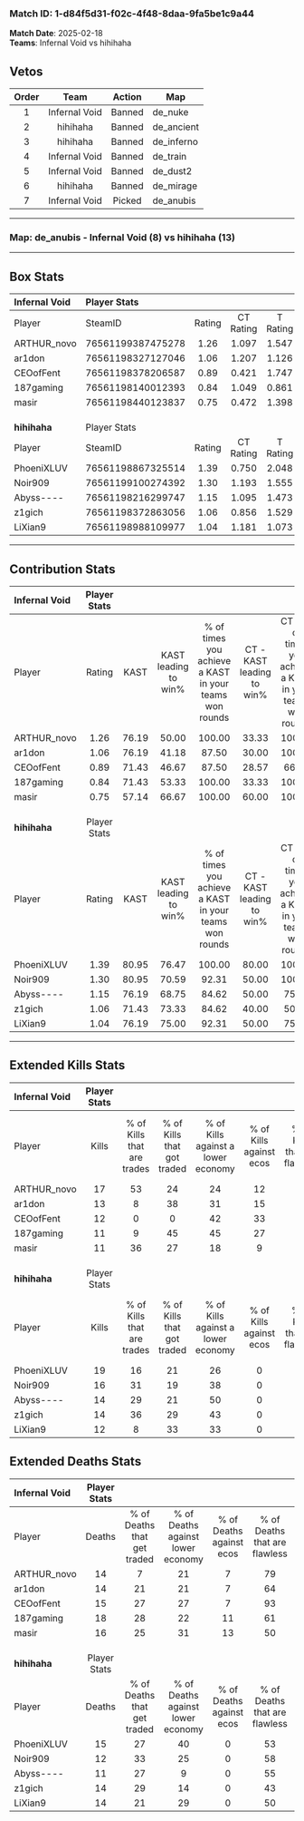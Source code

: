 ### Match ID: 1-d84f5d31-f02c-4f48-8daa-9fa5be1c9a44  
**Match Date**: 2025-02-18  
**Teams**: Infernal Void vs hihihaha  

## Vetos  

| Order | Team | Action | Map |
| :---: | :--: | :----: | --- |
| 1 | Infernal Void | Banned | de_nuke |
| 2 | hihihaha | Banned | de_ancient |
| 3 | hihihaha | Banned | de_inferno |
| 4 | Infernal Void | Banned | de_train |
| 5 | Infernal Void | Banned | de_dust2 |
| 6 | hihihaha | Banned | de_mirage |
| 7 | Infernal Void | Picked | de_anubis |

---  

### **Map**: de_anubis - Infernal Void (8) vs hihihaha (13)  
---  

## Box Stats  

| **Infernal Void** | Player Stats      |        |           |          |       |      |       |         |        |      |     |
| :- | :- | :-: | :-: | :-: | :-: | :-: | :-: | :-: | :-: | :-: | :-: |
| Player            | SteamID           | Rating | CT Rating | T Rating | KAST  | ADR  | Kills | Assists | Deaths | K/D  | HS% |
| ARTHUR_novo       | 76561199387475278 |  1.26  |   1.097   |  1.547   | 76.19 | 90.1 |  17   |    3    |   14   | 1.21 | 47  |
| ar1don            | 76561198327127046 |  1.06  |   1.207   |  1.126   | 76.19 | 73.6 |  13   |    6    |   14   | 0.93 | 38  |
| CEOofFent         | 76561198378206587 |  0.89  |   0.421   |  1.747   | 71.43 | 55.4 |  12   |    3    |   15   | 0.80 | 33  |
| 187gaming         | 76561198140012393 |  0.84  |   1.049   |  0.861   | 71.43 | 71.2 |  11   |    7    |   18   | 0.61 | 54  |
| masir             | 76561198440123837 |  0.75  |   0.472   |  1.398   | 57.14 | 66.9 |  11   |    3    |   16   | 0.69 | 63  |
|                   |                   |        |           |          |       |      |       |         |        |      |     |
|                   |                   |        |           |          |       |      |       |         |        |      |     |
|                   |                   |        |           |          |       |      |       |         |        |      |     |
| **hihihaha**      | Player Stats      |        |           |          |       |      |       |         |        |      |     |
| Player            | SteamID           | Rating | CT Rating | T Rating | KAST  | ADR  | Kills | Assists | Deaths | K/D  | HS% |
| PhoeniXLUV        | 76561198867325514 |  1.39  |   0.750   |  2.048   | 80.95 | 90.3 |  19   |   10    |   15   | 1.27 | 52  |
| Noir909           | 76561199100274392 |  1.30  |   1.193   |  1.555   | 80.95 | 82.3 |  16   |    6    |   12   | 1.33 | 56  |
| Abyss----         | 76561198216299747 |  1.15  |   1.095   |  1.473   | 76.19 | 66.4 |  14   |    5    |   11   | 1.27 | 35  |
| z1gich            | 76561198372863056 |  1.06  |   0.856   |  1.529   | 71.43 | 74.1 |  14   |    3    |   14   | 1.00 | 50  |
| LiXian9           | 76561198988109977 |  1.04  |   1.181   |  1.073   | 76.19 | 80.7 |  12   |    6    |   14   | 0.86 | 66  |
---  

## Contribution Stats  

| **Infernal Void** | Player Stats |       |                      |                                                        |                           |                                                             |                          |                                                            |
| :- | :-: | :-: | :-: | :-: | :-: | :-: | :-: | :-: |
| Player            |    Rating    | KAST  | KAST leading to win% | % of times you achieve a KAST in your teams won rounds | CT - KAST leading to win% | CT - % of times you achieve a KAST in your teams won rounds | T - KAST leading to win% | T - % of times you achieve a KAST in your teams won rounds |
| ARTHUR_novo       |     1.26     | 76.19 |        50.00         |                         100.00                         |           33.33           |                           100.00                            |          71.43           |                           100.00                           |
| ar1don            |     1.06     | 76.19 |        41.18         |                         87.50                          |           30.00           |                           100.00                            |          57.14           |                           80.00                            |
| CEOofFent         |     0.89     | 71.43 |        46.67         |                         87.50                          |           28.57           |                            66.67                            |          62.50           |                           100.00                           |
| 187gaming         |     0.84     | 71.43 |        53.33         |                         100.00                         |           33.33           |                           100.00                            |          83.33           |                           100.00                           |
| masir             |     0.75     | 57.14 |        66.67         |                         100.00                         |           60.00           |                           100.00                            |          71.43           |                           100.00                           |
|                   |              |       |                      |                                                        |                           |                                                             |                          |                                                            |
|                   |              |       |                      |                                                        |                           |                                                             |                          |                                                            |
|                   |              |       |                      |                                                        |                           |                                                             |                          |                                                            |
| **hihihaha**      | Player Stats |       |                      |                                                        |                           |                                                             |                          |                                                            |
| Player            |    Rating    | KAST  | KAST leading to win% | % of times you achieve a KAST in your teams won rounds | CT - KAST leading to win% | CT - % of times you achieve a KAST in your teams won rounds | T - KAST leading to win% | T - % of times you achieve a KAST in your teams won rounds |
| PhoeniXLUV        |     1.39     | 80.95 |        76.47         |                         100.00                         |           80.00           |                           100.00                            |          75.00           |                           100.00                           |
| Noir909           |     1.30     | 80.95 |        70.59         |                         92.31                          |           50.00           |                           100.00                            |          88.89           |                           88.89                            |
| Abyss----         |     1.15     | 76.19 |        68.75         |                         84.62                          |           50.00           |                            75.00                            |          80.00           |                           88.89                            |
| z1gich            |     1.06     | 71.43 |        73.33         |                         84.62                          |           40.00           |                            50.00                            |          90.00           |                           100.00                           |
| LiXian9           |     1.04     | 76.19 |        75.00         |                         92.31                          |           50.00           |                            75.00                            |          90.00           |                           100.00                           |
---  

## Extended Kills Stats  

| **Infernal Void** | Player Stats |                            |                            |                                    |                         |                              |                                 |                                       |                    |           |
| :- | :-: | :-: | :-: | :-: | :-: | :-: | :-: | :-: | :-: | :-: |
| Player            |    Kills     | % of Kills that are trades | % of Kills that got traded | % of Kills against a lower economy | % of Kills against ecos | % of Kills that are flawless | % of Kills that are close duels | % of Kills that are assisted by flash | Pistol Round Kills | AWP Kills |
| ARTHUR_novo       |      17      |             53             |             24             |                 24                 |           12            |              53              |               18                |                  12                   |         0          |     2     |
| ar1don            |      13      |             8              |             38             |                 31                 |           15            |              38              |                8                |                   0                   |         0          |     1     |
| CEOofFent         |      12      |             0              |             0              |                 42                 |           33            |              67              |                8                |                   0                   |         3          |     1     |
| 187gaming         |      11      |             9              |             45             |                 45                 |           27            |              45              |                9                |                   0                   |         0          |     1     |
| masir             |      11      |             36             |             27             |                 18                 |            9            |              45              |                0                |                  18                   |         0          |     2     |
|                   |              |                            |                            |                                    |                         |                              |                                 |                                       |                    |           |
|                   |              |                            |                            |                                    |                         |                              |                                 |                                       |                    |           |
|                   |              |                            |                            |                                    |                         |                              |                                 |                                       |                    |           |
| **hihihaha**      | Player Stats |                            |                            |                                    |                         |                              |                                 |                                       |                    |           |
| Player            |    Kills     | % of Kills that are trades | % of Kills that got traded | % of Kills against a lower economy | % of Kills against ecos | % of Kills that are flawless | % of Kills that are close duels | % of Kills that are assisted by flash | Pistol Round Kills | AWP Kills |
| PhoeniXLUV        |      19      |             16             |             21             |                 26                 |            0            |              79              |                0                |                   0                   |         0          |     2     |
| Noir909           |      16      |             31             |             19             |                 38                 |            0            |              69              |                6                |                  13                   |         0          |     2     |
| Abyss----         |      14      |             29             |             21             |                 50                 |            0            |              71              |                7                |                   0                   |         6          |     1     |
| z1gich            |      14      |             36             |             29             |                 43                 |            0            |              79              |               14                |                   0                   |         0          |     2     |
| LiXian9           |      12      |             8              |             33             |                 33                 |            0            |              67              |                0                |                   8                   |         0          |     0     |
## Extended Deaths Stats  

| **Infernal Void** | Player Stats |                             |                                   |                          |                               |                            |                           |               |
| :- | :-: | :-: | :-: | :-: | :-: | :-: | :-: | :-: |
| Player            |    Deaths    | % of Deaths that get traded | % of Deaths against lower economy | % of Deaths against ecos | % of Deaths that are flawless | % of Deaths that are close | % of Deaths while blinded | Deaths to AWP |
| ARTHUR_novo       |      14      |              7              |                21                 |            7             |              79               |             7              |             7             |       0       |
| ar1don            |      14      |             21              |                21                 |            7             |              64               |             7              |             7             |       2       |
| CEOofFent         |      15      |             27              |                27                 |            7             |              93               |             0              |             0             |       1       |
| 187gaming         |      18      |             28              |                22                 |            11            |              61               |             6              |             6             |       2       |
| masir             |      16      |             25              |                31                 |            13            |              50               |             6              |             0             |       1       |
|                   |              |                             |                                   |                          |                               |                            |                           |               |
|                   |              |                             |                                   |                          |                               |                            |                           |               |
|                   |              |                             |                                   |                          |                               |                            |                           |               |
| **hihihaha**      | Player Stats |                             |                                   |                          |                               |                            |                           |               |
| Player            |    Deaths    | % of Deaths that get traded | % of Deaths against lower economy | % of Deaths against ecos | % of Deaths that are flawless | % of Deaths that are close | % of Deaths while blinded | Deaths to AWP |
| PhoeniXLUV        |      15      |             27              |                40                 |            0             |              53               |             0              |             0             |       0       |
| Noir909           |      12      |             33              |                25                 |            0             |              58               |             8              |             8             |       1       |
| Abyss----         |      11      |             27              |                 9                 |            0             |              55               |             18             |             9             |       1       |
| z1gich            |      14      |             29              |                14                 |            0             |              43               |             14             |             7             |       1       |
| LiXian9           |      14      |             21              |                29                 |            0             |              50               |             7              |             7             |       0       |
